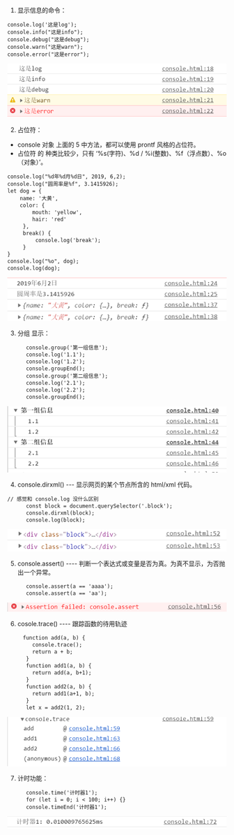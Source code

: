 1. 显示信息的命令：
```
console.log('这是log');
console.info("这是info");
console.debug("这是debug");
console.warn("这是warn");
console.error("这是error");
```
![image](https://github.com/hejh1995/project-img/blob/master/blog/console1.png)

2. 占位符：
- console 对象 上面的 5 中方法，都可以使用 prontf 风格的占位符。
- 占位符 的 种类比较少，只有 ‘%s(字符)、%d / %i(整数)、%f（浮点数）、%o（对象）’。
```
console.log("%d年%d月%d日", 2019, 6,2);
console.log("圆周率是%f", 3.1415926);
let dog = {
    name: '大黄',
    color: {
        mouth: 'yellow',
        hair: 'red'
     },
     break() {
         console.log('break');
     }
}
console.log("%o", dog);
console.log(dog);
```
![image](https://github.com/hejh1995/project-img/blob/master/blog/console2.png)

3. 分组 显示：
```
      console.group('第一组信息');
      console.log('1.1');
      console.log('1.2');
      console.groupEnd();
      console.group('第二组信息');
      console.log('2.1');
      console.log('2.2');
      console.groupEnd();
```
![image](https://github.com/hejh1995/project-img/blob/master/blog/console3.png)

4. console.dirxml()  --- 显示网页的某个节点所含的 html/xml 代码。
```
// 感觉和 console.log 没什么区别
      const block = document.querySelector('.block');
      console.dirxml(block);
      console.log(block);
```
![image](https://github.com/hejh1995/project-img/blob/master/blog/console4.png)

5. console.assert()  ---- 判断一个表达式或变量是否为真。为真不显示，为否抛出一个异常。
```
      console.assert(a == 'aaaa');
      console.assert(a == 'aa');
```
![image](https://github.com/hejh1995/project-img/blob/master/blog/console5.png)

6. cosole.trace()  ---- 跟踪函数的待用轨迹
```
     function add(a, b) {
        console.trace();
        return a + b;
      }
      function add1(a, b) {
        return add(a, b+1);
      }
      function add2(a, b) {
        return add1(a+1, b);
      }
      let x = add2(1, 2);
```
![image](https://github.com/hejh1995/project-img/blob/master/blog/console6.png)

7. 计时功能：
```
      console.time('计时器1');
      for (let i = 0; i < 100; i++) {}
      console.timeEnd('计时器1');
```
![image](https://github.com/hejh1995/project-img/blob/master/blog/console7.png)

